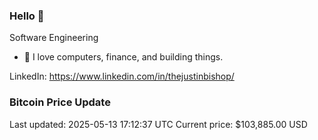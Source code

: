 ### Hello 🤙  

Software Engineering

- 🔭 I love computers, finance, and building things.
  
LinkedIn: https://www.linkedin.com/in/thejustinbishop/  

















































### Bitcoin Price Update
Last updated: 2025-05-13 17:12:37 UTC
Current price: $103,885.00 USD
